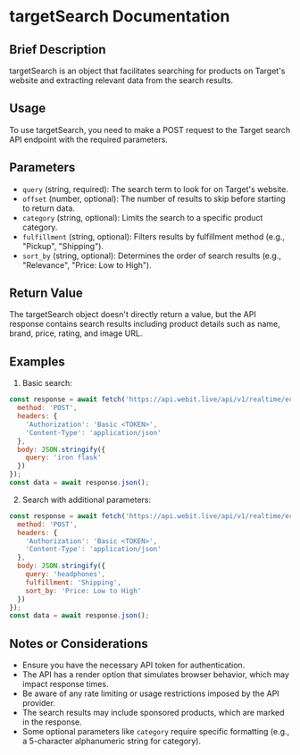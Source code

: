 # targetSearch Documentation

## Brief Description
targetSearch is an object that facilitates searching for products on Target's website and extracting relevant data from the search results.

## Usage
To use targetSearch, you need to make a POST request to the Target search API endpoint with the required parameters.

## Parameters
- `query` (string, required): The search term to look for on Target's website.
- `offset` (number, optional): The number of results to skip before starting to return data.
- `category` (string, optional): Limits the search to a specific product category.
- `fulfillment` (string, optional): Filters results by fulfillment method (e.g., "Pickup", "Shipping").
- `sort_by` (string, optional): Determines the order of search results (e.g., "Relevance", "Price: Low to High").

## Return Value
The targetSearch object doesn't directly return a value, but the API response contains search results including product details such as name, brand, price, rating, and image URL.

## Examples

1. Basic search:
```javascript
const response = await fetch('https://api.webit.live/api/v1/realtime/ecommerce/target/search', {
  method: 'POST',
  headers: {
    'Authorization': 'Basic <TOKEN>',
    'Content-Type': 'application/json'
  },
  body: JSON.stringify({
    query: 'iron flask'
  })
});
const data = await response.json();
```

2. Search with additional parameters:
```javascript
const response = await fetch('https://api.webit.live/api/v1/realtime/ecommerce/target/search', {
  method: 'POST',
  headers: {
    'Authorization': 'Basic <TOKEN>',
    'Content-Type': 'application/json'
  },
  body: JSON.stringify({
    query: 'headphones',
    fulfillment: 'Shipping',
    sort_by: 'Price: Low to High'
  })
});
const data = await response.json();
```

## Notes or Considerations
- Ensure you have the necessary API token for authentication.
- The API has a render option that simulates browser behavior, which may impact response times.
- Be aware of any rate limiting or usage restrictions imposed by the API provider.
- The search results may include sponsored products, which are marked in the response.
- Some optional parameters like `category` require specific formatting (e.g., a 5-character alphanumeric string for category).